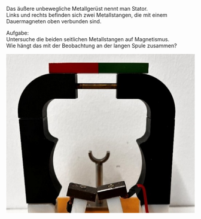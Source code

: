 Das äußere unbewegliche Metallgerüst nennt man Stator. <br>Links und rechts befinden sich zwei Metallstangen, die mit einem Dauermagneten oben verbunden sind.

Aufgabe:<br>
Untersuche die beiden seitlichen Metallstangen auf Magnetismus.<br>
Wie hängt das mit der Beobachtung an der langen Spule zusammen?

![Stator](images/Bild1.jpg)

